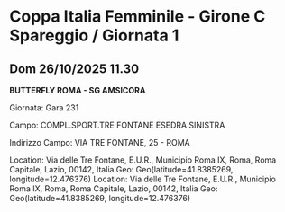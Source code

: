 

# Coppa Italia Femminile  - Girone C Spareggio / Giornata 1

## Dom 26/10/2025 11.30

<strong>BUTTERFLY ROMA - SG AMSICORA</strong>

Giornata: Gara 231

Campo: COMPL.SPORT.TRE FONTANE ESEDRA SINISTRA 

Indirizzo Campo:  VIA TRE FONTANE, 25 - ROMA

Location: Via delle Tre Fontane, E.U.R., Municipio Roma IX, Roma, Roma Capitale, Lazio, 00142, Italia
Geo: Geo(latitude=41.8385269, longitude=12.476376)
Location: Via delle Tre Fontane, E.U.R., Municipio Roma IX, Roma, Roma Capitale, Lazio, 00142, Italia
Geo: Geo(latitude=41.8385269, longitude=12.476376)

